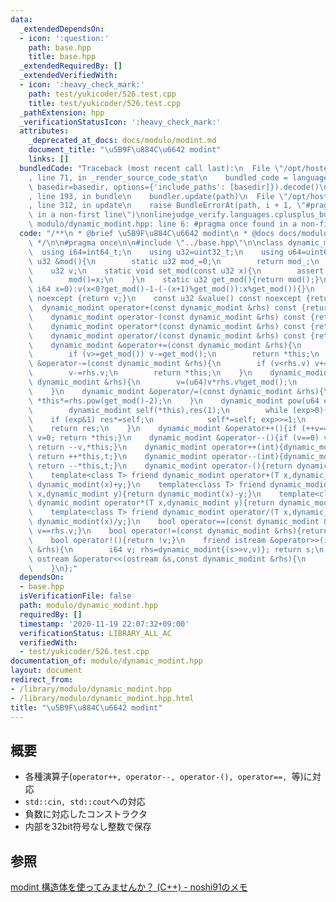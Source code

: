 ```yaml
---
data:
  _extendedDependsOn:
  - icon: ':question:'
    path: base.hpp
    title: base.hpp
  _extendedRequiredBy: []
  _extendedVerifiedWith:
  - icon: ':heavy_check_mark:'
    path: test/yukicoder/526.test.cpp
    title: test/yukicoder/526.test.cpp
  _pathExtension: hpp
  _verificationStatusIcon: ':heavy_check_mark:'
  attributes:
    _deprecated_at_docs: docs/modulo/modint.md
    document_title: "\u5B9F\u884C\u6642 modint"
    links: []
  bundledCode: "Traceback (most recent call last):\n  File \"/opt/hostedtoolcache/Python/3.9.1/x64/lib/python3.9/site-packages/onlinejudge_verify/documentation/build.py\"\
    , line 71, in _render_source_code_stat\n    bundled_code = language.bundle(stat.path,\
    \ basedir=basedir, options={'include_paths': [basedir]}).decode()\n  File \"/opt/hostedtoolcache/Python/3.9.1/x64/lib/python3.9/site-packages/onlinejudge_verify/languages/cplusplus.py\"\
    , line 193, in bundle\n    bundler.update(path)\n  File \"/opt/hostedtoolcache/Python/3.9.1/x64/lib/python3.9/site-packages/onlinejudge_verify/languages/cplusplus_bundle.py\"\
    , line 312, in update\n    raise BundleErrorAt(path, i + 1, \"#pragma once found\
    \ in a non-first line\")\nonlinejudge_verify.languages.cplusplus_bundle.BundleErrorAt:\
    \ modulo/dynamic_modint.hpp: line 6: #pragma once found in a non-first line\n"
  code: "/**\n * @brief \u5B9F\u884C\u6642 modint\n * @docs docs/modulo/modint.md\n\
    \ */\n\n#pragma once\n\n#include \"../base.hpp\"\n\nclass dynamic_modint{\n  \
    \  using i64=int64_t;\n    using u32=uint32_t;\n    using u64=uint64_t;\n    static\
    \ u32 &mod(){\n        static u32 mod_=0;\n        return mod_;\n    }\npublic:\n\
    \    u32 v;\n    static void set_mod(const u32 x){\n        assert(x<(u32(1)<<31));\n\
    \        mod()=x;\n    }\n    static u32 get_mod(){return mod();}\n    dynamic_modint(const\
    \ i64 x=0):v(x<0?get_mod()-1-(-(x+1)%get_mod()):x%get_mod()){}\n    u32 &value()\
    \ noexcept {return v;}\n    const u32 &value() const noexcept {return v;}\n  \
    \  dynamic_modint operator+(const dynamic_modint &rhs) const {return dynamic_modint(*this)+=rhs;}\n\
    \    dynamic_modint operator-(const dynamic_modint &rhs) const {return dynamic_modint(*this)-=rhs;}\n\
    \    dynamic_modint operator*(const dynamic_modint &rhs) const {return dynamic_modint(*this)*=rhs;}\n\
    \    dynamic_modint operator/(const dynamic_modint &rhs) const {return dynamic_modint(*this)/=rhs;}\n\
    \    dynamic_modint &operator+=(const dynamic_modint &rhs){\n        v+=rhs.v;\n\
    \        if (v>=get_mod()) v-=get_mod();\n        return *this;\n    }\n    dynamic_modint\
    \ &operator-=(const dynamic_modint &rhs){\n        if (v<rhs.v) v+=get_mod();\n\
    \        v-=rhs.v;\n        return *this;\n    }\n    dynamic_modint &operator*=(const\
    \ dynamic_modint &rhs){\n        v=(u64)v*rhs.v%get_mod();\n        return *this;\n\
    \    }\n    dynamic_modint &operator/=(const dynamic_modint &rhs){\n        return\
    \ *this*=rhs.pow(get_mod()-2);\n    }\n    dynamic_modint pow(u64 exp) const {\n\
    \        dynamic_modint self(*this),res(1);\n        while (exp>0){\n        \
    \    if (exp&1) res*=self;\n            self*=self; exp>>=1;\n        }\n    \
    \    return res;\n    }\n    dynamic_modint &operator++(){if (++v==get_mod())\
    \ v=0; return *this;}\n    dynamic_modint &operator--(){if (v==0) v=get_mod();\
    \ return --v,*this;}\n    dynamic_modint operator++(int){dynamic_modint t=*this;\
    \ return ++*this,t;}\n    dynamic_modint operator--(int){dynamic_modint t=*this;\
    \ return --*this,t;}\n    dynamic_modint operator-(){return dynamic_modint(get_mod()-v);}\n\
    \    template<class T> friend dynamic_modint operator+(T x,dynamic_modint y){return\
    \ dynamic_modint(x)+y;}\n    template<class T> friend dynamic_modint operator-(T\
    \ x,dynamic_modint y){return dynamic_modint(x)-y;}\n    template<class T> friend\
    \ dynamic_modint operator*(T x,dynamic_modint y){return dynamic_modint(x)*y;}\n\
    \    template<class T> friend dynamic_modint operator/(T x,dynamic_modint y){return\
    \ dynamic_modint(x)/y;}\n    bool operator==(const dynamic_modint &rhs){return\
    \ v==rhs.v;}\n    bool operator!=(const dynamic_modint &rhs){return v!=rhs.v;}\n\
    \    bool operator!(){return !v;}\n    friend istream &operator>>(istream &s,dynamic_modint\
    \ &rhs){\n        i64 v; rhs=dynamic_modint{(s>>v,v)}; return s;\n    }\n    friend\
    \ ostream &operator<<(ostream &s,const dynamic_modint &rhs){\n        return s<<rhs.v;\n\
    \    }\n};"
  dependsOn:
  - base.hpp
  isVerificationFile: false
  path: modulo/dynamic_modint.hpp
  requiredBy: []
  timestamp: '2020-11-19 22:07:32+09:00'
  verificationStatus: LIBRARY_ALL_AC
  verifiedWith:
  - test/yukicoder/526.test.cpp
documentation_of: modulo/dynamic_modint.hpp
layout: document
redirect_from:
- /library/modulo/dynamic_modint.hpp
- /library/modulo/dynamic_modint.hpp.html
title: "\u5B9F\u884C\u6642 modint"
---
```

## 概要
- 各種演算子(`operator++, operator--, operator-(), operator==, `等)に対応
- `std::cin, std::cout`への対応
- 負数に対応したコンストラクタ
- 内部を32bit符号なし整数で保存

## 参照
[modint 構造体を使ってみませんか？ (C++) - noshi91のメモ](https://noshi91.hatenablog.com/entry/2019/03/31/174006)